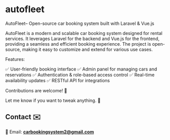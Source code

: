 # autofleet
AutoFleet– Open-source car booking system built with Laravel &amp; Vue.js

AutoFleet is a modern and scalable car booking system designed for rental services. It leverages Laravel for the backend and Vue.js for the frontend, providing a seamless and efficient booking experience. The project is open-source, making it easy to customize and extend for various use cases.

Features:

✅ User-friendly booking interface
✅ Admin panel for managing cars and reservations
✅ Authentication & role-based access control
✅ Real-time availability updates
✅ RESTful API for integrations

Contributions are welcome! 🚀

Let me know if you want to tweak anything. 🚀

## Contact ✉️  
📧 Email: **carbookingsystem2@gmail.com** 
